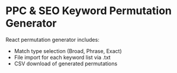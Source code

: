 # PPC &amp; SEO Keyword Permutation Generator

React permutation generator includes:
- Match type selection (Broad, Phrase, Exact)
- File import for each keyword list via .txt
- CSV download of generated permutations
